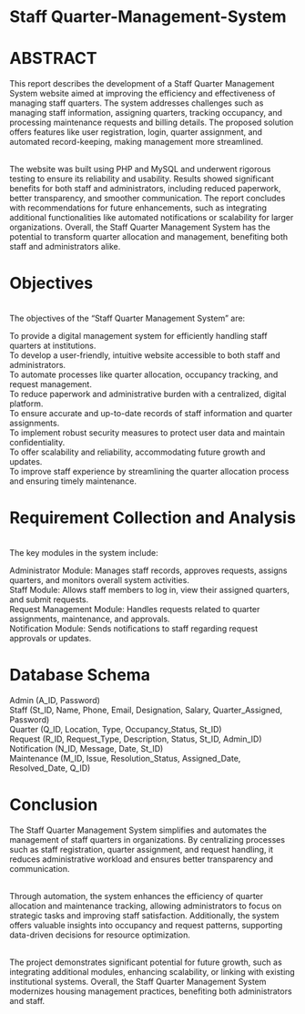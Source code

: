 # Staff Quarter-Management-System

# ABSTRACT
This report describes the development of a Staff Quarter Management System website aimed at improving the efficiency and effectiveness of managing staff quarters. The system addresses challenges such as managing staff information, assigning quarters, tracking occupancy, and processing maintenance requests and billing details. The proposed solution offers features like user registration, login, quarter assignment, and automated record-keeping, making management more streamlined.<br><br>

The website was built using PHP and MySQL and underwent rigorous testing to ensure its reliability and usability. Results showed significant benefits for both staff and administrators, including reduced paperwork, better transparency, and smoother communication. The report concludes with recommendations for future enhancements, such as integrating additional functionalities like automated notifications or scalability for larger organizations. Overall, the Staff Quarter Management System has the potential to transform quarter allocation and management, benefiting both staff and administrators alike.

# Objectives
<br>The objectives of the “Staff Quarter Management System” are:<br>

To provide a digital management system for efficiently handling staff quarters at institutions.<br>
To develop a user-friendly, intuitive website accessible to both staff and administrators.<br>
To automate processes like quarter allocation, occupancy tracking, and request management.<br>
To reduce paperwork and administrative burden with a centralized, digital platform.<br>
To ensure accurate and up-to-date records of staff information and quarter assignments.<br>
To implement robust security measures to protect user data and maintain confidentiality.<br>
To offer scalability and reliability, accommodating future growth and updates.<br>
To improve staff experience by streamlining the quarter allocation process and ensuring timely maintenance.<br>


# Requirement Collection and Analysis
<br>The key modules in the system include:<br>

Administrator Module: Manages staff records, approves requests, assigns quarters, and monitors overall system activities.<br>
Staff Module: Allows staff members to log in, view their assigned quarters, and submit requests.<br>
Request Management Module: Handles requests related to quarter assignments, maintenance, and approvals.<br>
Notification Module: Sends notifications to staff regarding request approvals or updates.<br>


# Database Schema <br>
Admin (A_ID, Password)<br>
Staff (St_ID, Name, Phone, Email, Designation, Salary, Quarter_Assigned, Password)<br>
Quarter (Q_ID, Location, Type, Occupancy_Status, St_ID)<br>
Request (R_ID, Request_Type, Description, Status, St_ID, Admin_ID)<br>
Notification (N_ID, Message, Date, St_ID)<br>
Maintenance (M_ID, Issue, Resolution_Status, Assigned_Date, Resolved_Date, Q_ID)<br>

# Conclusion <br>
The Staff Quarter Management System simplifies and automates the management of staff quarters in organizations. By centralizing processes such as staff registration, quarter assignment, and request handling, it reduces administrative workload and ensures better transparency and communication.<br><br>

Through automation, the system enhances the efficiency of quarter allocation and maintenance tracking, allowing administrators to focus on strategic tasks and improving staff satisfaction. Additionally, the system offers valuable insights into occupancy and request patterns, supporting data-driven decisions for resource optimization.<br><br>

The project demonstrates significant potential for future growth, such as integrating additional modules, enhancing scalability, or linking with existing institutional systems. Overall, the Staff Quarter Management System modernizes housing management practices, benefiting both administrators and staff.<br><br>

